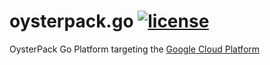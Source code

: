 # oysterpack.go [![license](https://img.shields.io/badge/license-APACHE-blue.svg)](LICENSE)
OysterPack Go Platform targeting the [Google Cloud Platform](https://cloud.google.com/go/home)